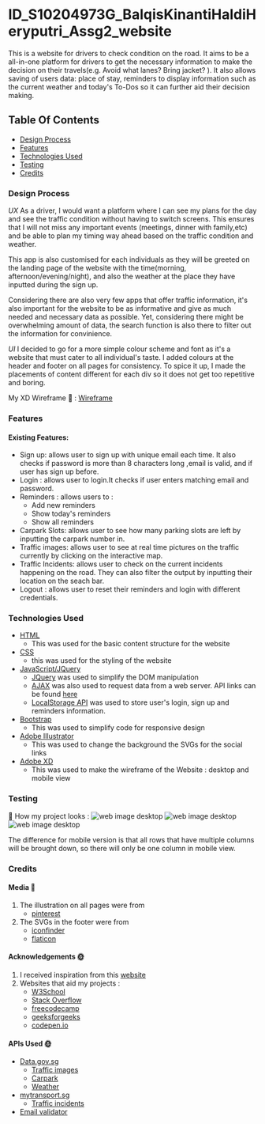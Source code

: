# ID_S10204973G_BalqisKinantiHaldiHeryputri_Assg2_website
This is a website for drivers to check condition on the road. It aims to be a all-in-one platform for drivers to get the necessary information to make the decision on their travels(e.g. Avoid what lanes? Bring jacket? ). It also allows saving of users data: place of stay, reminders to display information such as the current weather and today's To-Dos so it can further aid their decision making.

## Table Of Contents
* [Design Process](#design-process)
* [Features](#features)
* [Technologies Used](#technologies-used)
* [Testing](#testing)
* [Credits](#credits)


### Design Process
*UX*
As a driver, I would want a platform where I can see my plans for the day and see the traffic condition without having to switch screens. This ensures that I will not miss any important events (meetings, dinner with family,etc) and be able to plan my timing way ahead based on the traffic condition and weather.

This app is also customised for each individuals as they will be greeted on the landing page of the website with the time(morning, afternoon/evening/night), and also the weather at the place they have inputted during the sign up.

Considering there are also very few apps that offer traffic information, it's also important for the website to be as informative and give as much needed and necessary data as possible. Yet, considering there might be overwhelming amount of data, the search function is also there to filter out the information for convinience. 

*UI*
I decided to go for a more simple colour scheme and font as it's a website that must cater to all individual's taste. I added colours at the header and footer on all pages for consistency. To spice it up, I made the placements of content different for each div so it does not get too repetitive and boring. 

My XD Wireframe :art: :
[Wireframe](https://github.com/Balqiskinanti/ID_S10204973G_BalqisKinantiHaldiHeryputri_Assg2_website/tree/main/xd)


### Features
#### Existing Features: 
* Sign up: allows user to sign up with unique email each time. It also checks if password is more than 8 characters long ,email is valid, and if user has sign up before. 
* Login : allows user to login.It checks if user enters matching email and password.
* Reminders : allows users to :
   * Add new reminders
   * Show today's reminders
   * Show all reminders
* Carpark Slots: allows user to see how many parking slots are left by inputting the carpark number in.
* Traffic images: allows user to see at real time pictures on the traffic currently by clicking on the interactive map.
* Traffic Incidents: allows user to check on the current incidents happening on the road. They can also filter the output by inputting their location on the seach bar.
* Logout : allows user to reset their reminders and login with different credentials.

### Technologies Used
* [HTML](https://html.com/)
  * This was used for the basic content structure for the website
* [CSS](https://www.w3.org/Style/CSS/Overview.en.html)
  * this was used for the styling of the website
* [JavaScript/JQuery](https://jquery.com/)
  * [JQuery](https://jquery.com/) was used to simplify the DOM manipulation
  * [AJAX](https://api.jquery.com/jquery.ajax/) was also used to request data from a web server. API links can be found [here](https://github.com/Balqiskinanti/ID_S10204973G_BalqisKinantiHaldiHeryputri_Assg2_website/blob/main/README.md#credits)
  * [LocalStorage API](https://developer.mozilla.org/en-US/docs/Web/API/Window/localStorage) was used to store user's login, sign up and reminders information. 
* [Bootstrap](https://getbootstrap.com/)
  * This was used to simplify code for responsive design
* [Adobe Illustrator](https://www.adobe.com/sea/products/illustrator.html)
  * This was used to change the background the SVGs for the social links 
* [Adobe XD](https://www.adobe.com/sea/products/xd.html)
  * This was used to make the wireframe of the Website : desktop and mobile view


### Testing
:pushpin: How my project looks :
![web image desktop](https://github.com/Balqiskinanti/ID_S10204973G_BalqisKinantiHaldiHeryputri_Assg2_website/blob/main/images/login-signup-screenshot-01.png)
![web image desktop](https://github.com/Balqiskinanti/ID_S10204973G_BalqisKinantiHaldiHeryputri_Assg2_website/blob/main/images/main-page-screenshot-02.png)
![web image desktop](https://github.com/Balqiskinanti/ID_S10204973G_BalqisKinantiHaldiHeryputri_Assg2_website/blob/main/images/traffic-incident-screenshot-03.png)

The difference for mobile version is that all rows that have multiple columns will be brought down, so there will only be one column in mobile view. 

### Credits
#### Media :link: 
1. The illustration on all pages were from 
   * [pinterest](https://www.pinterest.com/)
2. The SVGs in the footer were from
   * [iconfinder](www.iconfinder.com)
   * [flaticon](https://www.flaticon.com/)
  
#### Acknowledgements :sun_with_face:
1. I received inspiration from this [website](https://www.grab.com/sg/)
2. Websites that aid my projects :
   * [W3School](https://www.w3schools.com/)
   * [Stack Overflow](https://stackoverflow.com/)
   * [freecodecamp](www.freecodecamp.org)
   * [geeksforgeeks](www.geeksforgeeks.org)
   * [codepen.io](https://codepen.io/)

#### APIs Used :sun_with_face:
* [Data.gov.sg](https://data.gov.sg/dataset/)
  * [Traffic images](https://data.gov.sg/dataset/traffic-images?view_id=a0e54baf-6ef7-4bca-9aa2-8c6ca37a0a0e&resource_id=e127e29a-bd48-47e2-a0a7-e89ce31f10c7)
  * [Carpark](https://data.gov.sg/dataset/carpark-availability)
  * [Weather](https://api.data.gov.sg/v1/environment/2-hour-weather-forecast)
* [mytransport.sg](https://www.mytransport.sg/content/mytransport/home/dataMall.html)
  * [Traffic incidents](https://www.mytransport.sg/content/dam/datamall/datasets/LTA_DataMall_API_User_Guide.pdf)
* [Email validator](https://www.gmass.co/blog/email-verification-service/)

